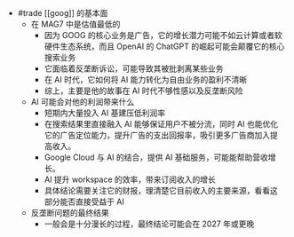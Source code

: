- #trade [[goog]] 的基本面
	- 在 MAG7 中是估值最低的
		- 因为 GOOG 的核心业务是广告，它的增长潜力可能不如云计算或者软硬件生态系统，而且 OpenAI 的 ChatGPT 的崛起可能会颠覆它的核心搜索业务
		- 它面临着反垄断诉讼，可能导致其被批剥离某些业务
		- 在 AI 时代，它如何将 AI 能力转化为自由业务的盈利不清晰
		- 综上，主要是他的故事在 AI 时代不够性感以及反垄断风险
	- AI 可能会对他的利润带来什么
		- 短期内大量投入 AI 基建压低利润率
		- 在搜索结果里直接融入 AI 能够保证用户不被分流，同时 AI 也能优化它的广告定位能力，提升广告的支出回报率，吸引更多广告商加入提高收入。
		- Google Cloud 与 AI 的结合，提供 AI 基础服务，可能能帮助营收增长。
		- AI 提升 workspace 的效率，带来订阅收入的增长
		- 具体结论需要关注它的财报，理清楚它目前收入的主要来源，看看这部分能否直接受益于 AI
	- 反垄断问题的最终结果
		- 一般会是十分漫长的过程，最终结论可能会在 2027 年或更晚